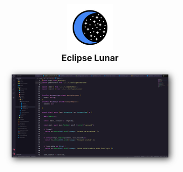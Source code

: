 <h1 align="center">
  <br>
  <img src="logo.png" alt="Markdownify" width="150">
  <br>
  Eclipse Lunar
  <br>
</h1>
<br>
  <div align="center">
    <img alt="ts-preview" src="exemple.png" width="900" style="box-shadow: 5px 5px 20px 0px rgba(0,0,0,0.75);"/>
  </div>

